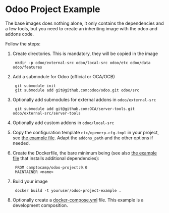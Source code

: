 # Odoo Project Example

The base images does nothing alone, it only contains the dependencies and a few
tools, but you need to create an inheriting image with the odoo and addons
code.

Follow the steps:

1. Create directories. This is mandatory, they will be copied in the image

        mkdir -p odoo/external-src odoo/local-src odoo/etc odoo/data odoo/features

2. Add a submodule for Odoo (official or OCA/OCB)

        git submodule init
        git submodule add git@github.com:odoo/odoo.git odoo/src

3. Optionally add submodules for external addons in `odoo/external-src`
 
        git submodule add git@github.com:OCA/server-tools.git odoo/external-src/server-tools

4. Optionally add custom addons in `odoo/local-src`

5. Copy the configuration template `etc/openerp.cfg.tmpl` in your project, see [the example file](odoo/etc/openerp.cfg.tmpl).
   Adapt the `addons_path` and the other options if needed.

6. Create the Dockerfile, the bare minimum being (see also [the example
   file](odoo/Dockerfile) that installs additional dependencies):

        FROM camptocamp/odoo-project:9.0
        MAINTAINER <name>

7. Build your image

        docker build -t youruser/odoo-project-example .

8. Optionally create a [docker-compose.yml](docker-compose.yml) file. This
   example is a development composition.
